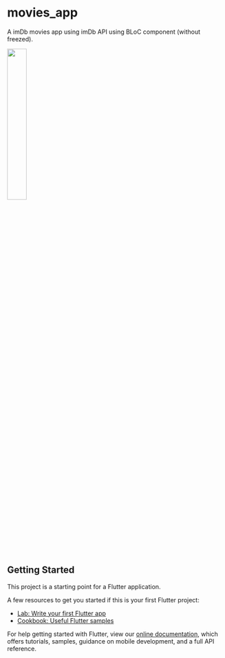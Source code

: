 # movies_app

A imDb movies app using imDb API using BLoC component (without freezed).

<img src="https://github.com/Anirudh-V-Gubbi/IRIS-Flutter-Bootcamp-2022/blob/master/assignment_4/movies_app/ezgif-2-0bbb1c7a93.gif" width="30%" height="30%">

## Getting Started

This project is a starting point for a Flutter application.

A few resources to get you started if this is your first Flutter project:

- [Lab: Write your first Flutter app](https://flutter.dev/docs/get-started/codelab)
- [Cookbook: Useful Flutter samples](https://flutter.dev/docs/cookbook)

For help getting started with Flutter, view our
[online documentation](https://flutter.dev/docs), which offers tutorials,
samples, guidance on mobile development, and a full API reference.
